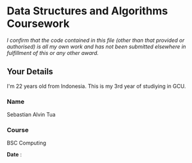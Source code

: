# Data Structures and Algorithms Coursework

*I confirm that the code contained in this file (other than that provided or authorised) is all my own work and has not been submitted elsewhere in fulfillment of this or any other award.*

## Your Details
I'm 22 years old from Indonesia. This is my 3rd year of studiying in GCU.
### Name
Sebastian Alvin Tua
### Course
BSC Computing

**Date** : 
